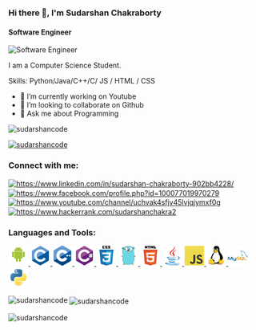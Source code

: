### Hi there 👋, I'm Sudarshan Chakraborty
#### Software Engineer
![Software Engineer](https://blogger.googleusercontent.com/img/b/R29vZ2xl/AVvXsEjGZwK1TIDiMB-O2KTBpn2e4GcdrcZ39HKLvS_zh1f4M8X7lEQP7Lbotf07FTjpCHjoqU0Hh3HUdynOMkDNRNXSudA3lh4WDPxIXGAZGVVd2Uc4pK9sKXM3Sm38HBXuWFQpBOib0EtFOhbTiiW4eyy-rhHPvJDEVwiVALBjDlQqlz2vJ9S1nxnlp0_qLA/w640-h360/20220601_120701.jpg=w704-h396-p-k-no-nu)

I am a Computer Science Student.

Skills: Python/Java/C++/C/ JS / HTML / CSS

- 🔭 I’m currently working on Youtube 
- 👯 I’m looking to collaborate on Github 
- 💬 Ask me about Programming 

<p align="left"> <img src="https://komarev.com/ghpvc/?username=sudarshancode&label=Profile%20views&color=0e75b6&style=flat" alt="sudarshancode" /> </p>

<p align="left"> <a href="https://github.com/ryo-ma/github-profile-trophy"><img src="https://github-profile-trophy.vercel.app/?username=sudarshancode" alt="sudarshancode" /></a> </p>

<h3 align="left">Connect with me:</h3>
<p align="left">
<a href="https://www.linkedin.com/in/sudarshan-chakraborty-902bb4228/" target="blank"><img align="center" src="https://raw.githubusercontent.com/rahuldkjain/github-profile-readme-generator/master/src/images/icons/Social/linked-in-alt.svg" alt="https://www.linkedin.com/in/sudarshan-chakraborty-902bb4228/" height="30" width="40" /></a>
<a href="https://www.facebook.com/sudarshan.chakraborty.official" target="blank"><img align="center" src="https://raw.githubusercontent.com/rahuldkjain/github-profile-readme-generator/master/src/images/icons/Social/facebook.svg" alt="https://www.facebook.com/profile.php?id=100077019970279" height="30" width="40" /></a>
<a href="https://www.youtube.com/channel/UCHVaK4sfJV45LvJQJymxf0g" target="blank"><img align="center" src="https://raw.githubusercontent.com/rahuldkjain/github-profile-readme-generator/master/src/images/icons/Social/youtube.svg" alt="https://www.youtube.com/channel/uchvak4sfjv45lvjqjymxf0g" height="30" width="40" /></a>
<a href="https://www.hackerrank.com/sudarshanchakra2" target="blank"><img align="center" src="https://raw.githubusercontent.com/rahuldkjain/github-profile-readme-generator/master/src/images/icons/Social/hackerrank.svg" alt="https://www.hackerrank.com/sudarshanchakra2" height="30" width="40" /></a>
</p>

<h3 align="left">Languages and Tools:</h3>
<p align="left"> <a href="https://developer.android.com" target="_blank" rel="noreferrer"> <img src="https://raw.githubusercontent.com/devicons/devicon/master/icons/android/android-original-wordmark.svg" alt="android" width="40" height="40"/> </a> <a href="https://www.cprogramming.com/" target="_blank" rel="noreferrer"> <img src="https://raw.githubusercontent.com/devicons/devicon/master/icons/c/c-original.svg" alt="c" width="40" height="40"/> </a> <a href="https://www.w3schools.com/cpp/" target="_blank" rel="noreferrer"> <img src="https://raw.githubusercontent.com/devicons/devicon/master/icons/cplusplus/cplusplus-original.svg" alt="cplusplus" width="40" height="40"/> </a> <a href="https://www.w3schools.com/cs/" target="_blank" rel="noreferrer"> <img src="https://raw.githubusercontent.com/devicons/devicon/master/icons/csharp/csharp-original.svg" alt="csharp" width="40" height="40"/> </a> <a href="https://www.w3schools.com/css/" target="_blank" rel="noreferrer"> <img src="https://raw.githubusercontent.com/devicons/devicon/master/icons/css3/css3-original-wordmark.svg" alt="css3" width="40" height="40"/> </a> <a href="https://golang.org" target="_blank" rel="noreferrer"> <img src="https://raw.githubusercontent.com/devicons/devicon/master/icons/go/go-original.svg" alt="go" width="40" height="40"/> </a> <a href="https://www.w3.org/html/" target="_blank" rel="noreferrer"> <img src="https://raw.githubusercontent.com/devicons/devicon/master/icons/html5/html5-original-wordmark.svg" alt="html5" width="40" height="40"/> </a> <a href="https://www.java.com" target="_blank" rel="noreferrer"> <img src="https://raw.githubusercontent.com/devicons/devicon/master/icons/java/java-original.svg" alt="java" width="40" height="40"/> </a> <a href="https://developer.mozilla.org/en-US/docs/Web/JavaScript" target="_blank" rel="noreferrer"> <img src="https://raw.githubusercontent.com/devicons/devicon/master/icons/javascript/javascript-original.svg" alt="javascript" width="40" height="40"/> </a> <a href="https://www.linux.org/" target="_blank" rel="noreferrer"> <img src="https://raw.githubusercontent.com/devicons/devicon/master/icons/linux/linux-original.svg" alt="linux" width="40" height="40"/> </a> <a href="https://www.mysql.com/" target="_blank" rel="noreferrer"> <img src="https://raw.githubusercontent.com/devicons/devicon/master/icons/mysql/mysql-original-wordmark.svg" alt="mysql" width="40" height="40"/> </a> <a href="https://www.python.org" target="_blank" rel="noreferrer"> <img src="https://raw.githubusercontent.com/devicons/devicon/master/icons/python/python-original.svg" alt="python" width="40" height="40"/> </a> </p>

<p><img align="left" src="https://github-readme-stats.vercel.app/api/top-langs?username=sudarshancode&show_icons=true&locale=en&layout=compact" alt="sudarshancode" /></p>

<p>&nbsp;<img align="center" src="https://github-readme-stats.vercel.app/api?username=sudarshancode&show_icons=true&locale=en" alt="sudarshancode" /></p>

<p><img align="center" src="https://github-readme-streak-stats.herokuapp.com/?user=sudarshancode&" alt="sudarshancode" /></p>
